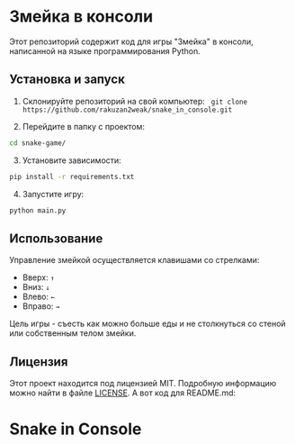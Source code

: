 # Змейка в консоли

Этот репозиторий содержит код для игры "Змейка" в консоли, написанной на языке программирования Python.

## Установка и запуск

1. Склонируйте репозиторий на свой компьютер: ```
git clone https://github.com/rakuzan2weak/snake_in_console.git```

2. Перейдите в папку с проектом:
```sh
cd snake-game/
```

3. Установите зависимости:
```sh
pip install -r requirements.txt
```

4. Запустите игру:
```sh
python main.py
```


## Использование

Управление змейкой осуществляется клавишами со стрелками:
- Вверх: `↑`
- Вниз: `↓`
- Влево: `←`
- Вправо: `→`

Цель игры - съесть как можно больше еды и не столкнуться со стеной или собственным телом змейки.

## Лицензия

Этот проект находится под лицензией MIT. Подробную информацию можно найти в файле [LICENSE](LICENSE).
А вот код для README.md:

# Snake in Console
